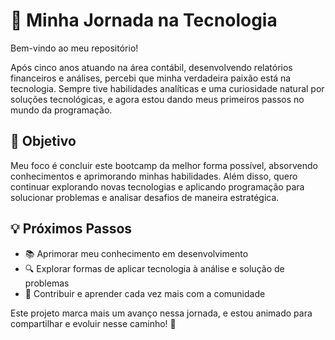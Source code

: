 # 🚀 Minha Jornada na Tecnologia

Bem-vindo ao meu repositório!  

Após cinco anos atuando na área contábil, desenvolvendo relatórios financeiros e análises, percebi que minha verdadeira paixão está na tecnologia. Sempre tive habilidades analíticas e uma curiosidade natural por soluções tecnológicas, e agora estou dando meus primeiros passos no mundo da programação.

## 🎯 Objetivo  

Meu foco é concluir este bootcamp da melhor forma possível, absorvendo conhecimentos e aprimorando minhas habilidades. Além disso, quero continuar explorando novas tecnologias e aplicando programação para solucionar problemas e analisar desafios de maneira estratégica.  

## 💡 Próximos Passos  

- 📚 Aprimorar meu conhecimento em desenvolvimento  
- 🔍 Explorar formas de aplicar tecnologia à análise e solução de problemas  
- 🤝 Contribuir e aprender cada vez mais com a comunidade  

Este projeto marca mais um avanço nessa jornada, e estou animado para compartilhar e evoluir nesse caminho! 🚀  
